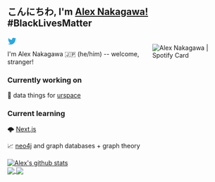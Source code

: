 ## こんにちわ, I'm [Alex Nakagawa!](https://alex.urspace.io) #BlackLivesMatter

<a href="https://twitter.com/nakaflocka3">
  <img align="left" alt="Alex Nakagawa | Twitter" width="21px" src="https://raw.githubusercontent.com/alexnakagawa/alexnakagawa/master/assets/twitter.svg" />
</a>

<br />
<a href="https://spotify-github-profile.vercel.app/api/view?uid=alexnakagawa3&redirect=true">
  <img align="right" alt="Alex Nakagawa | Spotify Card" width="175px" src="https://spotify-github-profile.vercel.app/api/view?uid=alexnakagawa3&cover_image=true" />
</a>

I'm Alex Nakagawa 🇯🇵 (he/him) -- welcome, stranger!

### Currently working on

💼  data things for [urspace](https://urspace.io)
<!--🏀 all things technology for the LA Clippers -->

### Current learning

🌩  [Next.js](https://nextjs.org/)

📈  [neo4j](https://neo4j.com/) and graph databases + graph theory

<div>
  <a href="https://github.com/anuraghazra/github-readme-stats">
    <img align="center" src="https://github-readme-stats.anuraghazra1.vercel.app/api?username=alexnakagawa&show_icons=true&count_private=true&theme=dracula&line_height=27" alt="Alex's github stats" />
  </a>
</div>

<a href="https://github.com/alexnakagawa/tools">
  <!-- Change the `github-readme-stats.anuraghazra1.vercel.app` to `github-readme-stats.vercel.app`  -->
  <img align="center" src="https://github-readme-stats.anuraghazra1.vercel.app/api/pin/?username=alexnakagawa&repo=tools&theme=dracula" />
</a>    
<a href="https://github.com/alexnakagawa/teaching">
  <!-- Change the `github-readme-stats.anuraghazra1.vercel.app` to `github-readme-stats.vercel.app`  -->
  <img align="center" src="https://github-readme-stats.anuraghazra1.vercel.app/api/pin/?username=alexnakagawa&repo=teaching&theme=dracula" />
</a>



